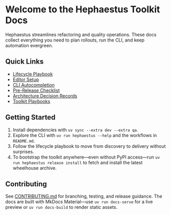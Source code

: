# Welcome to the Hephaestus Toolkit Docs

Hephaestus streamlines refactoring and quality operations. These docs collect everything you need to
plan rollouts, run the CLI, and keep automation evergreen.

## Quick Links

- [Lifecycle Playbook](lifecycle.md)
- [Editor Setup](editor-setup.md)
- [CLI Autocompletion](cli-completions.md)
- [Pre-Release Checklist](pre-release-checklist.md)
- [Architecture Decision Records](adr/0000-template.md)
- [Toolkit Playbooks](../hephaestus-toolkit/refactoring/docs/README.md)

## Getting Started

1. Install dependencies with `uv sync --extra dev --extra qa`.
2. Explore the CLI with `uv run hephaestus --help` and the workflows in `README.md`.
3. Follow the lifecycle playbook to move from discovery to delivery without surprises.
4. To bootstrap the toolkit anywhere—even without PyPI access—run `uv run hephaestus release install`
   to fetch and install the latest wheelhouse archive.

## Contributing

See [CONTRIBUTING.md](../CONTRIBUTING.md) for branching, testing, and release guidance. The docs
are built with MkDocs Material—use `uv run docs-serve` for a live preview or `uv run docs-build` to
render static assets.
